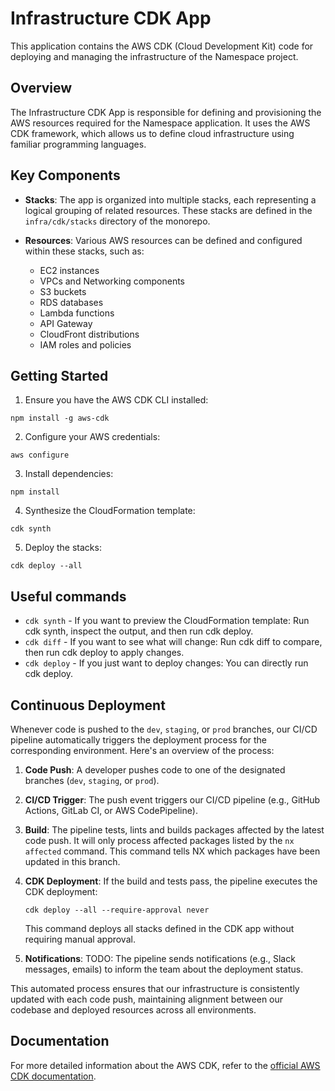 # Infrastructure CDK App

This application contains the AWS CDK (Cloud Development Kit) code for deploying and managing the infrastructure of the Namespace project.

## Overview

The Infrastructure CDK App is responsible for defining and provisioning the AWS resources required for the Namespace application. It uses the AWS CDK framework, which allows us to define cloud infrastructure using familiar programming languages.

## Key Components

- **Stacks**: The app is organized into multiple stacks, each representing a logical grouping of related resources. These stacks are defined in the `infra/cdk/stacks` directory of the monorepo.

- **Resources**: Various AWS resources can be defined and configured within these stacks, such as:
  - EC2 instances
  - VPCs and Networking components
  - S3 buckets
  - RDS databases
  - Lambda functions
  - API Gateway
  - CloudFront distributions
  - IAM roles and policies

## Getting Started

1. Ensure you have the AWS CDK CLI installed:

```
npm install -g aws-cdk
```

2. Configure your AWS credentials:

```
aws configure
```

3. Install dependencies:

```
npm install
```

4. Synthesize the CloudFormation template:

```
cdk synth
```

5. Deploy the stacks:

```
cdk deploy --all
```

## Useful commands

- `cdk synth` - If you want to preview the CloudFormation template: Run cdk synth, inspect the output, and then run cdk deploy.
- `cdk diff` - If you want to see what will change: Run cdk diff to compare, then run cdk deploy to apply changes.
- `cdk deploy` - If you just want to deploy changes: You can directly run cdk deploy.

## Continuous Deployment

Whenever code is pushed to the `dev`, `staging`, or `prod` branches, our CI/CD pipeline automatically triggers the deployment process for the corresponding environment. Here's an overview of the process:

1. **Code Push**: A developer pushes code to one of the designated branches (`dev`, `staging`, or `prod`).

2. **CI/CD Trigger**: The push event triggers our CI/CD pipeline (e.g., GitHub Actions, GitLab CI, or AWS CodePipeline).

3. **Build**: The pipeline tests, lints and builds packages affected by the latest code push. It will only process affected packages listed by the `nx affected` command. This command tells NX which packages have been updated in this branch.

4. **CDK Deployment**: If the build and tests pass, the pipeline executes the CDK deployment:

   ```
   cdk deploy --all --require-approval never
   ```

   This command deploys all stacks defined in the CDK app without requiring manual approval.

5. **Notifications**: TODO: The pipeline sends notifications (e.g., Slack messages, emails) to inform the team about the deployment status.

This automated process ensures that our infrastructure is consistently updated with each code push, maintaining alignment between our codebase and deployed resources across all environments.

## Documentation

For more detailed information about the AWS CDK, refer to the [official AWS CDK documentation](https://docs.aws.amazon.com/cdk/latest/guide/home.html).
